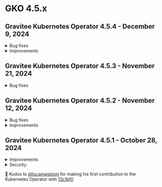 # GKO 4.5.x

## Gravitee Kubernetes Operator 4.5.4 - December 9, 2024
    
<details>
<summary>Bug fixes</summary>

  * Missing Key and Trust Store  fields in API Definition [#10215](https://github.com/gravitee-io/issues/issues/10215)
  * Template strings are not resolved for API Resources references [#10214](https://github.com/gravitee-io/issues/issues/10214)
  * Unable to import two v2 plans with same type in APIM [#10195](https://github.com/gravitee-io/issues/issues/10195)
</details>


<details>
<summary>Improvements</summary>

  * Issue a clear warning when attempting to apply a group with an API primary owner [#10094](https://github.com/gravitee-io/issues/issues/10094)
  * Improve OAuth application settings validation [#10079](https://github.com/gravitee-io/issues/issues/10079)
</details>


## Gravitee Kubernetes Operator 4.5.3 - November 21, 2024
    
<details>
<summary>Bug fixes</summary>

  * API v2 CRD export cannot be applied when setting selection rules on plans [#10185](https://github.com/gravitee-io/issues/issues/10185)
  * Adding a page is allowed for v4 APIs managed by the operator [#10184](https://github.com/gravitee-io/issues/issues/10184)
  * API state is not exported when the API is stopped [#10172](https://github.com/gravitee-io/issues/issues/10172)
  * Cloud context fails with token stored in a secret [#10170](https://github.com/gravitee-io/issues/issues/10170)
  * Webhook validation fails when management context references a secret [#10168](https://github.com/gravitee-io/issues/issues/10168)
  * The notifyMembers property is ignored for V2 APIs [#10163](https://github.com/gravitee-io/issues/issues/10163)
  * Empty map values are ignored when persisting resources [#10161](https://github.com/gravitee-io/issues/issues/10161)
  * Plan IDs are regenerated for V2 APIs after GKO upgrade [#10159](https://github.com/gravitee-io/issues/issues/10159)
  * GKO - API Definition - Default System Folder "Aside" [#10152](https://github.com/gravitee-io/issues/issues/10152)
  * Edit on Github button deactivated when deploying github fetcher [#10078](https://github.com/gravitee-io/issues/issues/10078)
  * API Pages are not deleted when combining http-fetcher (or markdown) and github-fetchers together [#10087](https://github.com/gravitee-io/issues/issues/10087)
</details>


## Gravitee Kubernetes Operator 4.5.2 - November 12, 2024
    
<details>
<summary>Bug fixes</summary>

  * Having two plans with same name lead to duplicate key error on API v4 export [#10128](https://github.com/gravitee-io/issues/issues/10128)
  * APIs sourced from kubernetes config map get out of sync after some time [#10095](https://github.com/gravitee-io/issues/issues/10095)
  * Adding a member with an existing role id to a V2 API issues a warning [#10096](https://github.com/gravitee-io/issues/issues/10096)
  * GKO removes attributes with empty value from API Definition [#10034](https://github.com/gravitee-io/issues/issues/10034)
</details>


<details>
<summary>Improvements</summary>

  * Filter out v2 pages that are fetched from a root repo on CRD export [#10093](https://github.com/gravitee-io/issues/issues/10093)
</details>


## Gravitee Kubernetes Operator 4.5.1 - October 28, 2024
    
<details>
<summary>Improvements</summary>

  * Filter out v2 pages that are fetched from a root repo on CRD export [#10093](https://github.com/gravitee-io/issues/issues/10093)
  * Add support for pod tolerations in Helm charts [#10135](https://github.com/gravitee-io/issues/issues/10135)
</details>

<details>
<summary>Security</summary>

  * Narrow down webhook configurations role permissions [#10105](https://github.com/gravitee-io/issues/issues/10105)
</details>

🚀 Kudos to [@lucamaggioni](https://github.com/lucamaggioni) for making his first contribution to the Kubernetes Operator with [13c1bf0](https://github.com/gravitee-io/gravitee-kubernetes-operator/commit/13c1bf043f61564d8ef77cad27521a5cef7844e4)
